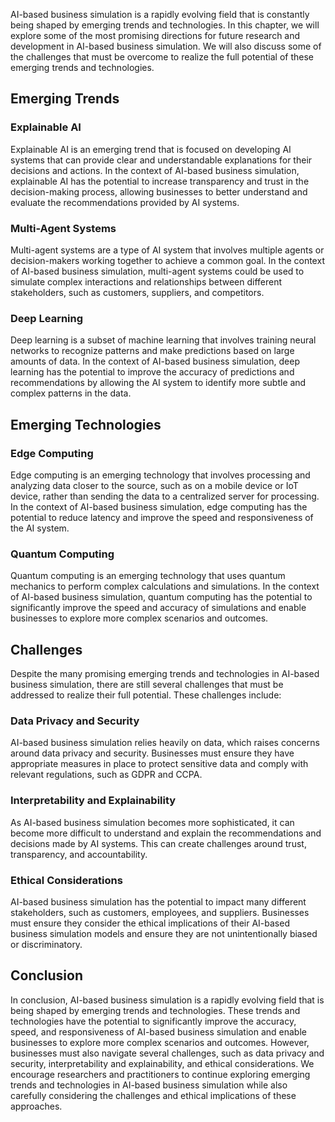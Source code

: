 
AI-based business simulation is a rapidly evolving field that is constantly being shaped by emerging trends and technologies. In this chapter, we will explore some of the most promising directions for future research and development in AI-based business simulation. We will also discuss some of the challenges that must be overcome to realize the full potential of these emerging trends and technologies.

Emerging Trends
---------------

### Explainable AI

Explainable AI is an emerging trend that is focused on developing AI systems that can provide clear and understandable explanations for their decisions and actions. In the context of AI-based business simulation, explainable AI has the potential to increase transparency and trust in the decision-making process, allowing businesses to better understand and evaluate the recommendations provided by AI systems.

### Multi-Agent Systems

Multi-agent systems are a type of AI system that involves multiple agents or decision-makers working together to achieve a common goal. In the context of AI-based business simulation, multi-agent systems could be used to simulate complex interactions and relationships between different stakeholders, such as customers, suppliers, and competitors.

### Deep Learning

Deep learning is a subset of machine learning that involves training neural networks to recognize patterns and make predictions based on large amounts of data. In the context of AI-based business simulation, deep learning has the potential to improve the accuracy of predictions and recommendations by allowing the AI system to identify more subtle and complex patterns in the data.

Emerging Technologies
---------------------

### Edge Computing

Edge computing is an emerging technology that involves processing and analyzing data closer to the source, such as on a mobile device or IoT device, rather than sending the data to a centralized server for processing. In the context of AI-based business simulation, edge computing has the potential to reduce latency and improve the speed and responsiveness of the AI system.

### Quantum Computing

Quantum computing is an emerging technology that uses quantum mechanics to perform complex calculations and simulations. In the context of AI-based business simulation, quantum computing has the potential to significantly improve the speed and accuracy of simulations and enable businesses to explore more complex scenarios and outcomes.

Challenges
----------

Despite the many promising emerging trends and technologies in AI-based business simulation, there are still several challenges that must be addressed to realize their full potential. These challenges include:

### Data Privacy and Security

AI-based business simulation relies heavily on data, which raises concerns around data privacy and security. Businesses must ensure they have appropriate measures in place to protect sensitive data and comply with relevant regulations, such as GDPR and CCPA.

### Interpretability and Explainability

As AI-based business simulation becomes more sophisticated, it can become more difficult to understand and explain the recommendations and decisions made by AI systems. This can create challenges around trust, transparency, and accountability.

### Ethical Considerations

AI-based business simulation has the potential to impact many different stakeholders, such as customers, employees, and suppliers. Businesses must ensure they consider the ethical implications of their AI-based business simulation models and ensure they are not unintentionally biased or discriminatory.

Conclusion
----------

In conclusion, AI-based business simulation is a rapidly evolving field that is being shaped by emerging trends and technologies. These trends and technologies have the potential to significantly improve the accuracy, speed, and responsiveness of AI-based business simulation and enable businesses to explore more complex scenarios and outcomes. However, businesses must also navigate several challenges, such as data privacy and security, interpretability and explainability, and ethical considerations. We encourage researchers and practitioners to continue exploring emerging trends and technologies in AI-based business simulation while also carefully considering the challenges and ethical implications of these approaches.

